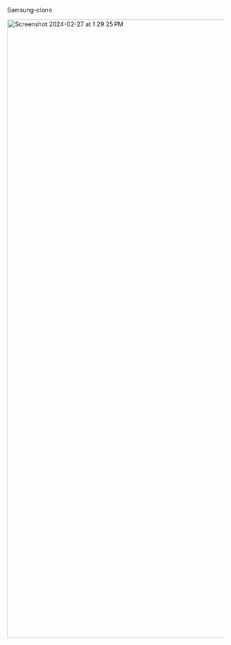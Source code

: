 
Samsung-clone

<img width="1436" alt="Screenshot 2024-02-27 at 1 29 25 PM" src="https://github.com/ashu-0511/Samsung-clone/assets/126855104/b0051c15-eadf-464b-84ad-deaaa873adee">
